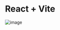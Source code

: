 # React + Vite
![image](https://github.com/user-attachments/assets/eb4c2c06-e832-467a-9985-6d6ed13c2181)
